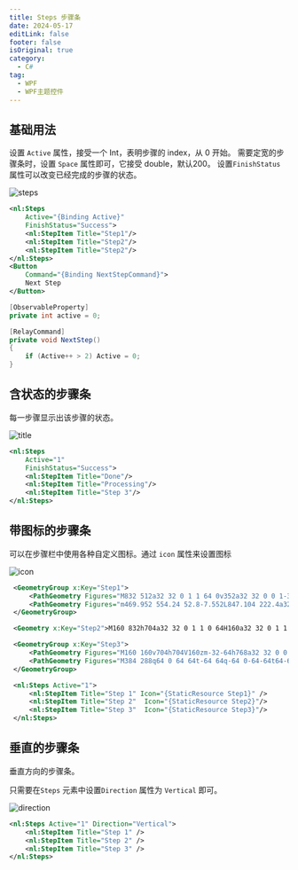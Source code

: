```yaml
---
title: Steps 步骤条
date: 2024-05-17
editLink: false
footer: false
isOriginal: true
category:
  - C#
tag:
  - WPF
  - WPF主题控件
---
```


## 基础用法

设置 `Active` 属性，接受一个 Int，表明步骤的 index，从 0 开始。 需要定宽的步骤条时，设置 `Space` 属性即可，它接受 double，默认200。 设置`FinishStatus` 属性可以改变已经完成的步骤的状态。

![steps](https://nas.ilyl.life:8092/wpf-theme/steps/steps.gif)

```xml
<nl:Steps
    Active="{Binding Active}"
    FinishStatus="Success">
    <nl:StepItem Title="Step1"/>
    <nl:StepItem Title="Step2"/>
    <nl:StepItem Title="Step2"/>
</nl:Steps>
<Button
    Command="{Binding NextStepCommand}">
    Next Step
</Button>
```

```cs
[ObservableProperty]
private int active = 0;

[RelayCommand]
private void NextStep()
{
    if (Active++ > 2) Active = 0;
}
```

## 含状态的步骤条

每一步骤显示出该步骤的状态。

![title](https://nas.ilyl.life:8092/wpf-theme/steps/steps-title.png)

```xml
<nl:Steps
    Active="1"
    FinishStatus="Success">
    <nl:StepItem Title="Done"/>
    <nl:StepItem Title="Processing"/>
    <nl:StepItem Title="Step 3"/>
</nl:Steps>
```

## 带图标的步骤条

可以在步骤栏中使用各种自定义图标。通过 `icon` 属性来设置图标

![icon](https://nas.ilyl.life:8092/wpf-theme/steps/steps-icon.png)

```xml
 <GeometryGroup x:Key="Step1">
     <PathGeometry Figures="M832 512a32 32 0 1 1 64 0v352a32 32 0 0 1-32 32H160a32 32 0 0 1-32-32V160a32 32 0 0 1 32-32h352a32 32 0 0 1 0 64H192v640h640z" />
     <PathGeometry Figures="m469.952 554.24 52.8-7.552L847.104 222.4a32 32 0 1 0-45.248-45.248L477.44 501.44l-7.552 52.8zm422.4-422.4a96 96 0 0 1 0 135.808l-331.84 331.84a32 32 0 0 1-18.112 9.088L436.8 623.68a32 32 0 0 1-36.224-36.224l15.104-105.6a32 32 0 0 1 9.024-18.112l331.904-331.84a96 96 0 0 1 135.744 0z" />
 </GeometryGroup>

 <Geometry x:Key="Step2">M160 832h704a32 32 0 1 1 0 64H160a32 32 0 1 1 0-64m384-578.304V704h-64V247.296L237.248 490.048 192 444.8 508.8 128l316.8 316.8-45.312 45.248z</Geometry>

 <GeometryGroup x:Key="Step3">
     <PathGeometry Figures="M160 160v704h704V160zm-32-64h768a32 32 0 0 1 32 32v768a32 32 0 0 1-32 32H128a32 32 0 0 1-32-32V128a32 32 0 0 1 32-32" />
     <PathGeometry Figures="M384 288q64 0 64 64t-64 64q-64 0-64-64t64-64M185.408 876.992l-50.816-38.912L350.72 556.032a96 96 0 0 1 134.592-17.856l1.856 1.472 122.88 99.136a32 32 0 0 0 44.992-4.864l216-269.888 49.92 39.936-215.808 269.824-.256.32a96 96 0 0 1-135.04 14.464l-122.88-99.072-.64-.512a32 32 0 0 0-44.8 5.952z" />
 </GeometryGroup>

 <nl:Steps Active="1">
     <nl:StepItem Title="Step 1" Icon="{StaticResource Step1}" />
     <nl:StepItem Title="Step 2"  Icon="{StaticResource Step2}"/>
     <nl:StepItem Title="Step 3"  Icon="{StaticResource Step3}"/>
 </nl:Steps>
```

## 垂直的步骤条

垂直方向的步骤条。

只需要在`Steps` 元素中设置`Direction` 属性为 `Vertical` 即可。

![direction](https://nas.ilyl.life:8092/wpf-theme/steps/steps-direction.png)

```xml
<nl:Steps Active="1" Direction="Vertical">
    <nl:StepItem Title="Step 1" />
    <nl:StepItem Title="Step 2" />
    <nl:StepItem Title="Step 3" />
</nl:Steps>
```